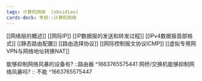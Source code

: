 ```yaml
---
tags: 计算机网络  [obsidian]
cards-deck: 考研::计算机网络
---
```


[[网络层的概述]]
[[网际IP]]
[[IP数据报的发送和转发过程]]
[[IPv4数据报首部格式]]
[[静态路由配置]]
[[路由选择协议]]
[[网际控制报文协议ICMP]]
[[虚拟专用网VPN与网络地址转换NAT]]


能够抑制网络风暴的设备有? ::路由器 ^1663765575441
网桥/交换机能够抑制网络风暴吗? :: 不能 ^1663765575447
